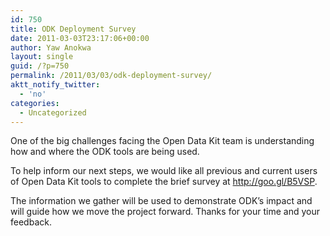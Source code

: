 ```yaml
---
id: 750
title: ODK Deployment Survey
date: 2011-03-03T23:17:06+00:00
author: Yaw Anokwa
layout: single
guid: /?p=750
permalink: /2011/03/03/odk-deployment-survey/
aktt_notify_twitter:
  - 'no'
categories:
  - Uncategorized
---
```

One of the big challenges facing the Open Data Kit team is understanding how and where the ODK tools are being used. 

To help inform our next steps, we would like all previous and current users of Open Data Kit tools to complete the brief survey at <http://goo.gl/B5VSP>.

The information we gather will be used to demonstrate ODK&#8217;s impact and will guide how we move the project forward. Thanks for your time and your feedback.